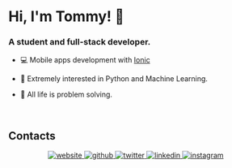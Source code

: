 # Hi, I'm Tommy! 👋   

### A student and full-stack developer.

- 💻 Mobile apps development with [Ionic](https://ionicframework.com/)
  

- 🐍 Extremely interested in Python and Machine Learning.  
  

- 🧠 All life is problem solving.  

<br/>

## Contacts
<div align="center">
  
<a href="https://tommasomanzana.github.io/Portfolio/" target="_blank">
<img src=https://img.shields.io/badge/website-73398D.svg?&style=for-the-badge&logo=gatsby&logoColor=white) alt=website style="margin-bottom: 5px;" />
</a>
<a href="https://github.com/TommasoManzana" target="_blank">
<img src=https://img.shields.io/badge/github-%2324292e.svg?&style=for-the-badge&logo=github&logoColor=white alt=github style="margin-bottom: 5px;" />
</a>
<a href="https://twitter.com/TommasoManzana" target="_blank">
<img src=https://img.shields.io/badge/twitter-%2300acee.svg?&style=for-the-badge&logo=twitter&logoColor=white alt=twitter style="margin-bottom: 5px;" />
</a>
<a href="https://linkedin.com/in/tommaso-manzana/" target="_blank">
<img src=https://img.shields.io/badge/linkedin-%231E77B5.svg?&style=for-the-badge&logo=linkedin&logoColor=white alt=linkedin style="margin-bottom: 5px;" />
</a>
<a href="https://instagram.com/tommaso.manzana/" target="_blank">
<img src=https://img.shields.io/badge/instagram-E4405F.svg?&style=for-the-badge&logo=instagram&logoColor=white alt=instagram style="margin-bottom: 5px;" />
</a>
</div>

